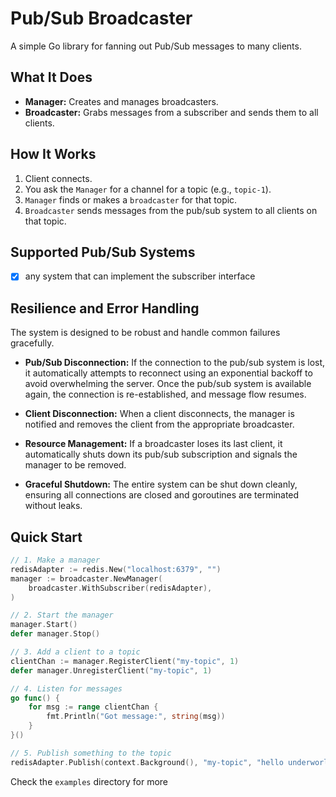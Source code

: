 # Pub/Sub Broadcaster

A simple Go library for fanning out Pub/Sub messages to many clients. 

## What It Does

*   **Manager:** Creates and manages broadcasters.
*   **Broadcaster:** Grabs messages from a subscriber and sends them to all clients.

## How It Works

1.  Client connects.
2.  You ask the `Manager` for a channel for a topic (e.g., `topic-1`).
3.  `Manager` finds or makes a `broadcaster` for that topic.
4.  `Broadcaster` sends messages from the pub/sub system to all clients on that topic.

## Supported Pub/Sub Systems

*   [x] any system that can implement the subscriber interface

## Resilience and Error Handling

The system is designed to be robust and handle common failures gracefully.

*   **Pub/Sub Disconnection:** If the connection to the pub/sub system is lost, it automatically attempts to reconnect using an exponential backoff to avoid overwhelming the server. Once the pub/sub system is available again, the connection is re-established, and message flow resumes.

*   **Client Disconnection:** When a client disconnects, the manager is notified and removes the client from the appropriate broadcaster.

*   **Resource Management:** If a broadcaster loses its last client, it automatically shuts down its pub/sub subscription and signals the manager to be removed.

*   **Graceful Shutdown:** The entire system can be shut down cleanly, ensuring all connections are closed and goroutines are terminated without leaks.

## Quick Start

```go
// 1. Make a manager
redisAdapter := redis.New("localhost:6379", "")
manager := broadcaster.NewManager(
    broadcaster.WithSubscriber(redisAdapter),
)

// 2. Start the manager
manager.Start()
defer manager.Stop()

// 3. Add a client to a topic
clientChan := manager.RegisterClient("my-topic", 1)
defer manager.UnregisterClient("my-topic", 1)

// 4. Listen for messages
go func() {
    for msg := range clientChan {
        fmt.Println("Got message:", string(msg))
    }
}()

// 5. Publish something to the topic
redisAdapter.Publish(context.Background(), "my-topic", "hello underworld")
```

Check the `examples` directory for more